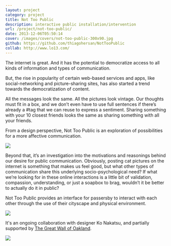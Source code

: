 ```yaml
---
layout: project
category: project
title: Not Too Public
description: interactive public installation/intervention
url: /project/not-too-public/
date: 2013-12-06T05:50:14
cover: /images/covers/not-too-public-300x90.jpg
github: https://github.com/thiagohersan/NotTooPublic
collab: http://www.lo13.com/
---
```

The internet is great. And it has the potential to democratize access to all kinds of information and types of communication.

But, the rise in popularity of certain web-based services and apps, like social-networking and picture-sharing sites, has also started a trend towards the democratization of content.

All the messages look the same. All the pictures look vintage. Our thoughts must fit in a box, and we don’t even have to use full sentences if there’s already a #tag that we can reuse to express a sentiment. Sharing something with your 10 closest friends looks the same as sharing something with all your friends.

From a design perspective, Not Too Public is an exploration of possibilities for a more affective communication.

![](BlingMockup00.jpg)

Beyond that, it’s an investigation into the motivations and reasonings behind our desire for public communication. Obviously, posting cat pictures on the internet is something that makes us feel good, but what other types of communication share this underlying socio-psychological need? If what we’re looking for in these online interactions is a little bit of validation, compassion, understanding, or just a soapbox to brag, wouldn’t it be better to actually do it in public?

Not Too Public provides an interface for passersby to interact with each other through the use of their cityscape and physical environment.

![](ko_screen2.jpg)

It's an ongoing collaboration with designer Ko Nakatsu, and partially supported by [The Great Wall of Oakland](http://greatwallofoakland.org/).

![](ko_screen1.jpg)
